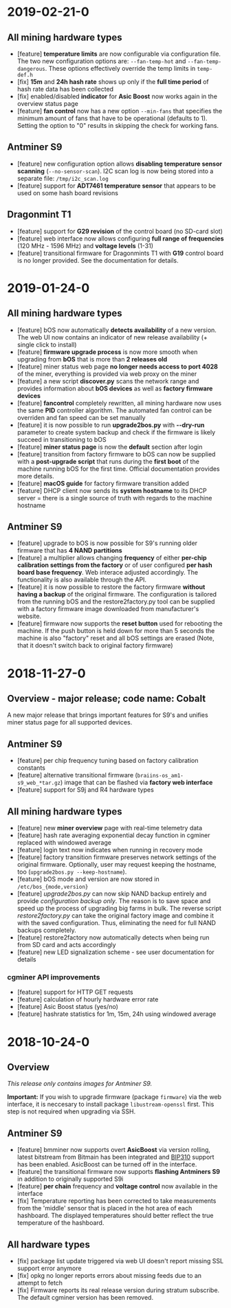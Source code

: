 # 2019-02-21-0

## All mining hardware types

- [feature] **temperature limits** are now configurable via configuration file. The two new configuration options are: ```--fan-temp-hot``` and ```--fan-temp-dangerous```. These options effectively override the temp limits in ```temp-def.h```
- [fix] **15m** and **24h hash rate** shows up only if the **full time period** of hash rate data has been collected
- [fix] enabled/disabled **indicator** for **Asic Boost** now works again in the overview status page
- [feature] **fan control** now has a new option ```--min-fans``` that specifies the minimum amount of fans that have to be operational (defaults to 1). Setting the option to "0" results in skipping the check for working fans.

## Antminer S9

- [feature] new configuration option allows **disabling temperature sensor scanning** (```--no-sensor-scan```). I2C scan log is now being stored into a separate file: ```/tmp/i2c_scan.log```
- [feature] support for **ADT7461 temperature sensor** that appears to be used on some hash board revisions

## Dragonmint T1

- [feature] support for **G29 revision** of the control board (no SD-card slot)
- [feature] web interface now allows configuring **full range of frequencies** (120 MHz - 1596 MHz) and **voltage levels** (1-31)
- [feature] transitional firmware for Dragonmints T1 with **G19** control board is no longer provided. See the documentation for details.

# 2019-01-24-0

## All mining hardware types

- [feature] bOS now automatically **detects availability** of a new version. The web UI now contains an indicator of new release availability (+ single click to install)
- [feature] **firmware upgrade process** is now more smooth when upgrading from **bOS** that is more than **2 releases old**
- [feature] miner status web page **no longer needs access to port 4028** of the miner, everything is provided via web proxy on the miner
- [feature] a new script **discover.py** scans the network range and provides information about **bOS devices** as well as **factory firmware devices**
- [feature] **fancontrol** completely rewritten, all mining hardware now uses the same **PID** controller algorithm. The automated fan control can be overriden and fan speed can be set manually
- [feature] it is now possible to run **upgrade2bos.py** with **--dry-run** parameter to create system backup and check if the firmware is likely succeed in transitioning to bOS
- [feature] **miner status page** is now the **default** section after login
- [feature] transition from factory firmware to bOS can now be supplied with a **post-upgrade script** that runs during the **first boot** of the machine running bOS for the first time. Official documentation provides more details.
- [feature] **macOS guide** for factory firmware transition added
- [feature] DHCP client now sends its **system hostname** to its DHCP server = there is a single source of truth with regards to the machine hostname

## Antminer S9

- [feature] upgrade to bOS is now possible for S9's running older firmware that has **4 NAND partitions**
- [feature] a multiplier allows changing **frequency** of either **per-chip calibration settings from the factory** or of user configured **per hash board base frequency**. Web interace adjusted accordingly. The functionality is also available through the API.
- [feature] it is now possible to restore the factory firmware **without having a backup** of the original firmware. The configuration is tailored from the running bOS and the restore2factory.py tool can be supplied with a factory firmware image downloaded from manufacturer's website.
- [feature] firmware now supports the **reset button** used for rebooting the machine. If the push button is held down for more than 5 seconds the machine is also "factory" reset and all bOS settings are erased (Note, that it doesn't switch back to original factory firmware)


# 2018-11-27-0

## Overview - major release; code name: Cobalt

A new major release that brings important features for S9's and unifies miner status page for all supported devices.

## Antminer S9

- [feature] per chip frequency tuning based on factory calibration constants
- [feature] alternative transitional firmware (```braiins-os_am1-s9_web_*tar.gz```) image that can be flashed via **factory
  web interface**
- [feature] support for S9j and R4 hardware types

## All mining hardware types

- [feature] new **miner overview** page with real-time telemetry data
- [feature] hash rate averaging exponential decay function in cgminer replaced with windowed average
- [feature] login text now indicates when running in recovery mode
- [feature] factory transition firmware preserves network settings of the original firmware. Optionally, user may request keeping the hostname, too (`upgrade2bos.py --keep-hostname`).
- [feature] bOS mode and version are now stored in `/etc/bos_{mode,version}`
- [feature] *upgrade2bos.py* can now skip NAND backup entirely and provide *configuration backup only*. The reason is to save space and speed up the process of upgrading big farms in bulk. The reverse script *restore2factory.py* can take the original factory image and combine it with the saved configuration. Thus, eliminating the need for full NAND backups completely.
- [feature] restore2factory now automatically detects when being run from SD card and acts accordingly
- [feature] new LED signalization scheme - see user documentation for details

### cgminer API improvements

- [feature] support for HTTP GET requests
- [feature] calculation of hourly hardware error rate
- [feature] Asic Boost status (yes/no)
- [feature] hashrate statistics for 1m, 15m, 24h using windowed average


# 2018-10-24-0

## Overview

*This release only contains images for Antminer S9.*

**Important:** If you wish to upgrade firmware (package `firmware`) via the web interface, it is neccesary to install package `libustream-openssl` first. This step is not required when upgrading via SSH.

## Antminer S9

- [feature] bmminer now supports overt **AsicBoost** via version rolling, latest bitstream from Bitmain
  has been integrated and [BIP310](https://github.com/bitcoin/bips/blob/master/bip-0310.mediawiki) support has been enabled. AsicBoost can be turned off in the interface.
- [feature] the transitional firmware now supports **flashing Antminers S9** in addition to originally supported S9i
- [feature] **per chain** frequency and **voltage control** now available in the interface
- [fix] Temperature reporting has been corrected to take measurements from
  the 'middle' sensor that is placed in the hot area of each
  hashboard. The displayed temperatures should better reflect the true
  temperature of the hashboard.

## All hardware types

- [fix] package list update triggered via web UI doesn't report missing SSL support error anymore
- [fix] opkg no longer reports errors about missing feeds due to an attempt to fetch
- [fix] Firmware reports its real release version during stratum subscribe. The default cgminer version has been removed.
